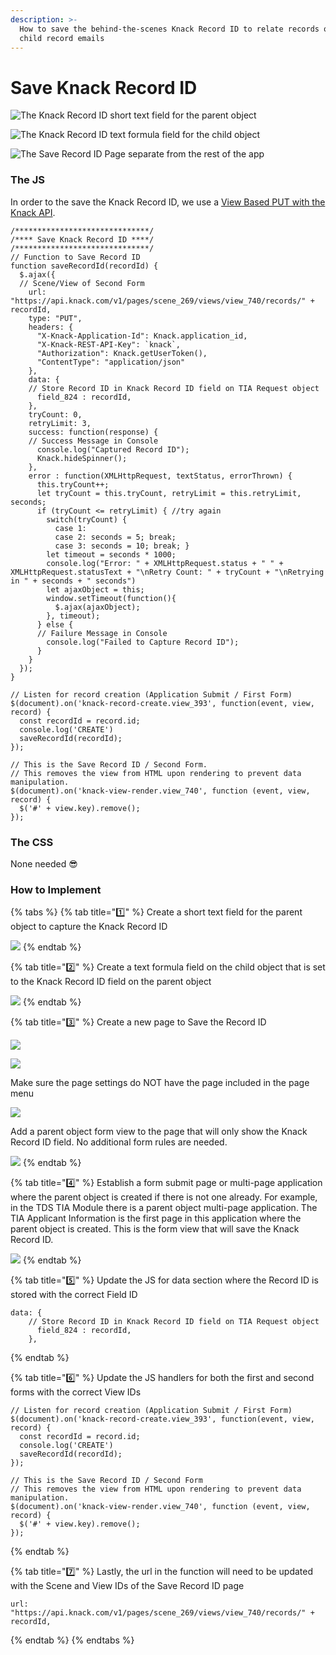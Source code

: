 ```yaml
---
description: >-
  How to save the behind-the-scenes Knack Record ID to relate records or send
  child record emails
---
```


# Save Knack Record ID

![The Knack Record ID short text field for the parent object](../../.gitbook/assets/image%20%28130%29.png)

![The Knack Record ID text formula field for the child object](../../.gitbook/assets/image%20%28135%29.png)

![The Save Record ID Page separate from the rest of the app](../../.gitbook/assets/image%20%28133%29.png)

### The JS

In order to the save the Knack Record ID, we use a [View Based PUT with the Knack API](https://docs.knack.com/docs/view-based-put).

```text
/******************************/
/**** Save Knack Record ID ****/
/******************************/
// Function to Save Record ID
function saveRecordId(recordId) {
  $.ajax({
  // Scene/View of Second Form
    url: "https://api.knack.com/v1/pages/scene_269/views/view_740/records/" + recordId,
    type: "PUT", 
    headers: {
      "X-Knack-Application-Id": Knack.application_id,
      "X-Knack-REST-API-Key": `knack`,
      "Authorization": Knack.getUserToken(),
      "ContentType": "application/json"
    },
    data: {
    // Store Record ID in Knack Record ID field on TIA Request object
      field_824 : recordId,
    },
    tryCount: 0,
    retryLimit: 3,
    success: function(response) {
    // Success Message in Console
      console.log("Captured Record ID");
      Knack.hideSpinner();
    },
    error : function(XMLHttpRequest, textStatus, errorThrown) {
      this.tryCount++;
      let tryCount = this.tryCount, retryLimit = this.retryLimit, seconds; 
      if (tryCount <= retryLimit) { //try again
        switch(tryCount) {
          case 1:
          case 2: seconds = 5; break;
          case 3: seconds = 10; break; }
        let timeout = seconds * 1000;
        console.log("Error: " + XMLHttpRequest.status + " " + XMLHttpRequest.statusText + "\nRetry Count: " + tryCount + "\nRetrying in " + seconds + " seconds")
        let ajaxObject = this;
        window.setTimeout(function(){
          $.ajax(ajaxObject);
        }, timeout);
      } else {
      // Failure Message in Console
        console.log("Failed to Capture Record ID");
      }
    }
  });
}

// Listen for record creation (Application Submit / First Form)
$(document).on('knack-record-create.view_393', function(event, view, record) {
  const recordId = record.id;
  console.log('CREATE')
  saveRecordId(recordId);
});

// This is the Save Record ID / Second Form.
// This removes the view from HTML upon rendering to prevent data manipulation.
$(document).on('knack-view-render.view_740', function (event, view, record) {
  $('#' + view.key).remove(); 
});
```

### The CSS

None needed 😎

### How to Implement

{% tabs %}
{% tab title="1️⃣" %}
Create a short text field for the parent object to capture the Knack Record ID

![](../../.gitbook/assets/image%20%28131%29.png)
{% endtab %}

{% tab title="2️⃣" %}
Create a text formula field on the child object that is set to the Knack Record ID field on the parent object

![](../../.gitbook/assets/image%20%28134%29.png)
{% endtab %}

{% tab title="3️⃣" %}
Create a new page to Save the Record ID

![](../../.gitbook/assets/image%20%28137%29.png)

![](../../.gitbook/assets/image%20%28136%29.png)

Make sure the page settings do NOT have the page included in the page menu

![](../../.gitbook/assets/image%20%28132%29.png)

Add a parent object form view to the page that will only show the Knack Record ID field. No additional form rules are needed.

![](../../.gitbook/assets/image%20%28129%29.png)
{% endtab %}

{% tab title="4️⃣" %}
Establish a form submit page or multi-page application where the parent object is created if there is not one already. For example, in the TDS TIA Module there is a parent object multi-page application. The TIA Applicant Information is the first page in this application where the parent object is created. This is the form view that will save the Knack Record ID.

![](../../.gitbook/assets/image%20%28200%29.png)
{% endtab %}

{% tab title="5️⃣" %}
Update the JS for data section where the Record ID is stored with the correct Field ID

```text
data: {
    // Store Record ID in Knack Record ID field on TIA Request object
      field_824 : recordId,
    },
```
{% endtab %}

{% tab title="6️⃣" %}
Update the JS handlers for both the first and second forms with the correct View IDs

```text
// Listen for record creation (Application Submit / First Form)
$(document).on('knack-record-create.view_393', function(event, view, record) {
  const recordId = record.id;
  console.log('CREATE')
  saveRecordId(recordId);
});
```

```text
// This is the Save Record ID / Second Form
// This removes the view from HTML upon rendering to prevent data manipulation.
$(document).on('knack-view-render.view_740', function (event, view, record) {
  $('#' + view.key).remove(); 
});
```
{% endtab %}

{% tab title="7️⃣" %}
Lastly, the url in the function will need to be updated with the Scene and View IDs of the Save Record ID page

```text
url: "https://api.knack.com/v1/pages/scene_269/views/view_740/records/" + recordId,
```
{% endtab %}
{% endtabs %}





